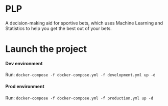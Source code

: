 # PLP
A decision-making aid for sportive bets, which uses Machine Learning and Statistics to help you get the best out of your bets.

# Launch the project


#### Dev environment

Run: `docker-compose -f docker-compose.yml -f development.yml up -d`


#### Prod environment

Run: `docker-compose -f docker-compose.yml -f production.yml up -d`
